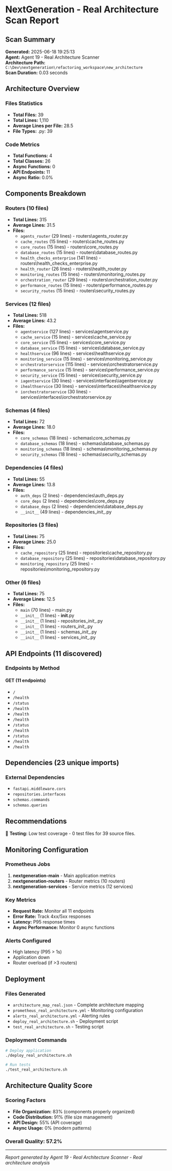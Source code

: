 # NextGeneration - Real Architecture Scan Report

## Scan Summary

**Generated:** 2025-06-18 19:25:13  
**Agent:** Agent 19 - Real Architecture Scanner  
**Architecture Path:** `C:\Dev\nextgeneration\refactoring_workspace\new_architecture`  
**Scan Duration:** 0.03 seconds  

## Architecture Overview

### Files Statistics
- **Total Files:** 39
- **Total Lines:** 1,110
- **Average Lines per File:** 28.5
- **File Types:** .py: 39

### Code Metrics
- **Total Functions:** 4
- **Total Classes:** 26
- **Async Functions:** 0
- **API Endpoints:** 11
- **Async Ratio:** 0.0%

## Components Breakdown

### Routers (10 files)
- **Total Lines:** 315
- **Average Lines:** 31.5
- **Files:**
  - `agents_router` (29 lines) - routers\agents_router.py
  - `cache_routes` (15 lines) - routers\cache_routes.py
  - `core_routes` (15 lines) - routers\core_routes.py
  - `database_routes` (15 lines) - routers\database_routes.py
  - `health_checks_enterprise` (141 lines) - routers\health_checks_enterprise.py
  - `health_router` (26 lines) - routers\health_router.py
  - `monitoring_routes` (15 lines) - routers\monitoring_routes.py
  - `orchestration_router` (29 lines) - routers\orchestration_router.py
  - `performance_routes` (15 lines) - routers\performance_routes.py
  - `security_routes` (15 lines) - routers\security_routes.py

### Services (12 files)
- **Total Lines:** 518
- **Average Lines:** 43.2
- **Files:**
  - `agentservice` (127 lines) - services\agentservice.py
  - `cache_service` (15 lines) - services\cache_service.py
  - `core_service` (15 lines) - services\core_service.py
  - `database_service` (15 lines) - services\database_service.py
  - `healthservice` (96 lines) - services\healthservice.py
  - `monitoring_service` (15 lines) - services\monitoring_service.py
  - `orchestratorservice` (115 lines) - services\orchestratorservice.py
  - `performance_service` (15 lines) - services\performance_service.py
  - `security_service` (15 lines) - services\security_service.py
  - `iagentservice` (30 lines) - services\interfaces\iagentservice.py
  - `ihealthservice` (30 lines) - services\interfaces\ihealthservice.py
  - `iorchestratorservice` (30 lines) - services\interfaces\iorchestratorservice.py

### Schemas (4 files)
- **Total Lines:** 72
- **Average Lines:** 18.0
- **Files:**
  - `core_schemas` (18 lines) - schemas\core_schemas.py
  - `database_schemas` (18 lines) - schemas\database_schemas.py
  - `monitoring_schemas` (18 lines) - schemas\monitoring_schemas.py
  - `security_schemas` (18 lines) - schemas\security_schemas.py

### Dependencies (4 files)
- **Total Lines:** 55
- **Average Lines:** 13.8
- **Files:**
  - `auth_deps` (2 lines) - dependencies\auth_deps.py
  - `core_deps` (2 lines) - dependencies\core_deps.py
  - `database_deps` (2 lines) - dependencies\database_deps.py
  - `__init__` (49 lines) - dependencies\__init__.py

### Repositories (3 files)
- **Total Lines:** 75
- **Average Lines:** 25.0
- **Files:**
  - `cache_repository` (25 lines) - repositories\cache_repository.py
  - `database_repository` (25 lines) - repositories\database_repository.py
  - `monitoring_repository` (25 lines) - repositories\monitoring_repository.py

### Other (6 files)
- **Total Lines:** 75
- **Average Lines:** 12.5
- **Files:**
  - `main` (70 lines) - main.py
  - `__init__` (1 lines) - __init__.py
  - `__init__` (1 lines) - repositories\__init__.py
  - `__init__` (1 lines) - routers\__init__.py
  - `__init__` (1 lines) - schemas\__init__.py
  - `__init__` (1 lines) - services\__init__.py

## API Endpoints (11 discovered)

### Endpoints by Method

#### GET (11 endpoints)
- `/`
- `/health`
- `/status`
- `/health`
- `/health`
- `/health`
- `/status`
- `/health`
- `/status`
- `/health`
- `/health`

## Dependencies (23 unique imports)

### External Dependencies
- `fastapi.middleware.cors`
- `repositories.interfaces`
- `schemas.commands`
- `schemas.queries`

## Recommendations

🧪 **Testing:** Low test coverage - 0 test files for 39 source files.


## Monitoring Configuration

### Prometheus Jobs
1. **nextgeneration-main** - Main application metrics
2. **nextgeneration-routers** - Router metrics (10 routers)
3. **nextgeneration-services** - Service metrics (12 services)

### Key Metrics
- **Request Rate:** Monitor all 11 endpoints
- **Error Rate:** Track 4xx/5xx responses
- **Latency:** P95 response times
- **Async Performance:** Monitor 0 async functions

### Alerts Configured
- High latency (P95 > 1s)
- Application down
- Router overload (if >3 routers)

## Deployment

### Files Generated
- `architecture_map_real.json` - Complete architecture mapping
- `prometheus_real_architecture.yml` - Monitoring configuration
- `alerts_real_architecture.yml` - Alerting rules
- `deploy_real_architecture.sh` - Deployment script
- `test_real_architecture.sh` - Testing script

### Deployment Commands
```bash
# Deploy application
./deploy_real_architecture.sh

# Run tests
./test_real_architecture.sh
```

## Architecture Quality Score

### Scoring Factors
- **File Organization:** 83% (components properly organized)
- **Code Distribution:** 91% (file size management)
- **API Design:** 55% (API coverage)
- **Async Usage:** 0% (modern patterns)

### Overall Quality: 57.2%

---
*Report generated by Agent 19 - Real Architecture Scanner - Real architecture analysis*

